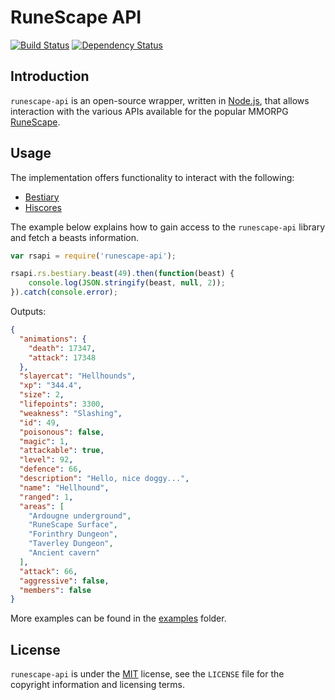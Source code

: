 # RuneScape API

[![Build Status](https://travis-ci.org/Joshua-F/runescape-api.svg?branch=master)](https://travis-ci.org/Joshua-F/runescape-api) [![Dependency Status](https://david-dm.org/Joshua-F/runescape-api.svg)](https://david-dm.org/Joshua-F/runescape-api)

## Introduction

`runescape-api` is an open-source wrapper, written in [Node.js][nodejs], that allows interaction with the various APIs available for the popular MMORPG [RuneScape][runescape].

## Usage

The implementation offers functionality to interact with the following:

* [Bestiary][bestiary]
* [Hiscores][hiscores]

The example below explains how to gain access to the `runescape-api` library and fetch a beasts information.

```javascript
var rsapi = require('runescape-api');

rsapi.rs.bestiary.beast(49).then(function(beast) {
    console.log(JSON.stringify(beast, null, 2));
}).catch(console.error);
```

Outputs:

```json
{
  "animations": {
    "death": 17347,
    "attack": 17348
  },
  "slayercat": "Hellhounds",
  "xp": "344.4",
  "size": 2,
  "lifepoints": 3300,
  "weakness": "Slashing",
  "id": 49,
  "poisonous": false,
  "magic": 1,
  "attackable": true,
  "level": 92,
  "defence": 66,
  "description": "Hello, nice doggy...",
  "name": "Hellhound",
  "ranged": 1,
  "areas": [
    "Ardougne underground",
    "RuneScape Surface",
    "Forinthry Dungeon",
    "Taverley Dungeon",
    "Ancient cavern"
  ],
  "attack": 66,
  "aggressive": false,
  "members": false
}

```

More examples can be found in the [examples][examples] folder.

## License
`runescape-api` is under the [MIT][mit] license, see the `LICENSE` file for the copyright information and licensing terms.

[nodejs]: https://nodejs.org
[runescape]: http://www.runescape.com
[bestiary]: http://services.runescape.com/m=rswiki/en/Bestiary_APIs
[hiscores]: http://services.runescape.com/m=rswiki/en/Hiscores_APIs
[examples]: https://github.com/Joshua-F/runescape-api/tree/master/examples
[mit]: http://opensource.org/licenses/MIT
